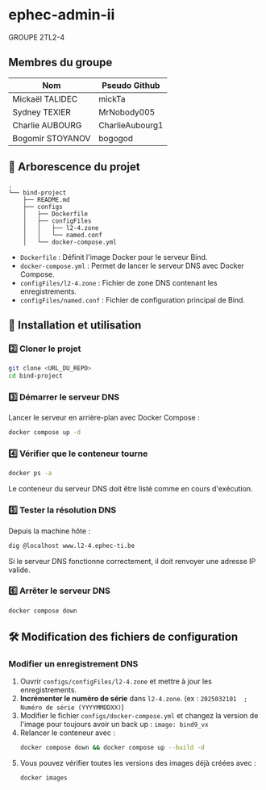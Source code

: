 # ephec-admin-ii

GROUPE 2TL2-4 


## Membres du groupe

| Nom               | Pseudo Github     | 
| ----------------- | ----------------- | 
| Mickaël TALIDEC   | mickTa            | 
| Sydney TEXIER     | MrNobody005       | 
| Charlie AUBOURG   | CharlieAubourg1   | 
| Bogomir STOYANOV  | bogogod           |

## 📂 Arborescence du projet

```
.
└── bind-project
    ├── README.md
    ├── configs
    │   ├── Dockerfile
    │   ├── configFiles
    │   │   ├── l2-4.zone
    │   │   └── named.conf
    │   └── docker-compose.yml
```

- `Dockerfile` : Définit l'image Docker pour le serveur Bind.
- `docker-compose.yml` : Permet de lancer le serveur DNS avec Docker Compose.
- `configFiles/l2-4.zone` : Fichier de zone DNS contenant les enregistrements.
- `configFiles/named.conf` : Fichier de configuration principal de Bind.

## 🚀 Installation et utilisation

### 2️⃣ Cloner le projet
```bash
git clone <URL_DU_REPO>
cd bind-project
```

### 3️⃣ Démarrer le serveur DNS
Lancer le serveur en arrière-plan avec Docker Compose :
```bash
docker compose up -d
```

### 4️⃣ Vérifier que le conteneur tourne
```bash
docker ps -a
```
Le conteneur du serveur DNS doit être listé comme en cours d'exécution.

### 5️⃣ Tester la résolution DNS
Depuis la machine hôte :
```bash
dig @localhost www.l2-4.ephec-ti.be
```
Si le serveur DNS fonctionne correctement, il doit renvoyer une adresse IP valide.

### 6️⃣ Arrêter le serveur DNS
```bash
docker compose down
```

## 🛠️ Modification des fichiers de configuration

### Modifier un enregistrement DNS
1. Ouvrir `configs/configFiles/l2-4.zone` et mettre à jour les enregistrements. 
2. **Incrémenter le numéro de série** dans `l2-4.zone`. (ex : `2025032101  ; Numéro de série (YYYYMMDDXX)`)
3. Modifier le fichier `configs/docker-compose.yml` et changez la version de l'image pour toujours avoir un back up : `image: bind9_vx`
4. Relancer le conteneur avec :
   ```bash
   docker compose down && docker compose up --build -d
   ```
5. Vous pouvez vérifier toutes les versions des images déjà créées avec :
   ```bash
   docker images
